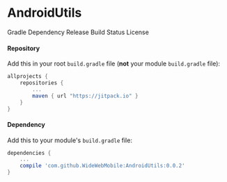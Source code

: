 # AndroidUtils
Gradle Dependency
Release Build Status License

#### Repository

Add this in your root `build.gradle` file (**not** your module `build.gradle` file):

```gradle
allprojects {
	repositories {
		...
		maven { url "https://jitpack.io" }
	}
}
```

#### Dependency

Add this to your module's `build.gradle` file:

```gradle
dependencies {
    ...
    compile 'com.github.WideWebMobile:AndroidUtils:0.0.2'
}

